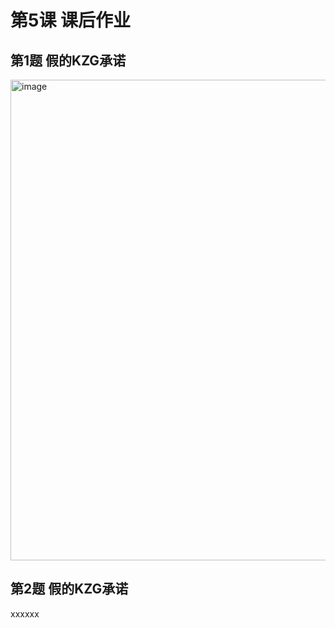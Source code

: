 # 第5课 课后作业

## 第1题 假的KZG承诺
<img width="769" alt="image" src="https://github.com/readygo67/zkshanghai-workshop/assets/78890754/8cc21608-824f-423f-b806-2fd6be2371f3">


## 第2题 假的KZG承诺

xxxxxx
